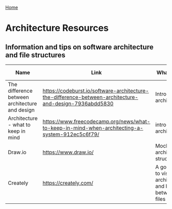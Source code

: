 [Home](../README.md)

# Architecture Resources

## Information and tips on software architecture and file structures

| Name          | Link          | What is it?  | Tip from
| ------------- | --------- | ------------ | ------------ |
| The difference between architecture and design | https://codeburst.io/software-architecture-the-difference-between-architecture-and-design-7936abdd5830 | Intro to architecture | Ruperth
| Architecture - what to keep in mind | https://www.freecodecamp.org/news/what-to-keep-in-mind-when-architecting-a-system-912ec5c6f79/ | intro to architecture | Ruperth
| Draw.io | https://www.draw.io/ | Mock up architecture structures | Ruperth
| Creately | https://creately.com/ | A good way to visualise architecture and links between files | Ruperth
